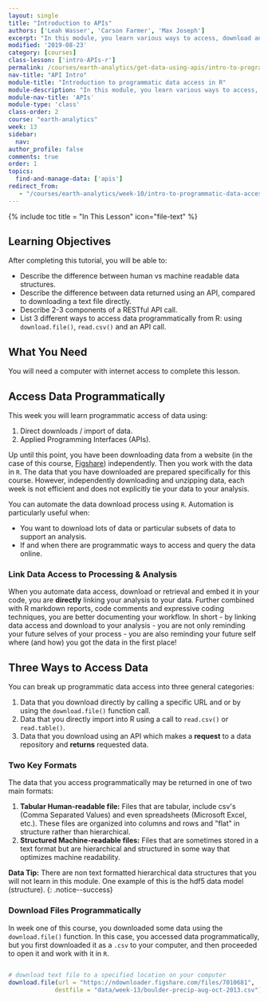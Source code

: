 ```yaml
---
layout: single
title: "Introduction to APIs"
authors: ['Leah Wasser', 'Carson Farmer', 'Max Joseph']
excerpt: "In this module, you learn various ways to access, download and work with data programmatically. These methods include downloading text files directly from a website onto your computer and into R, reading in data stored in text format from a website, into a data.frame in R and finally, accessing subsets of particular data using REST API calls in R."
modified: '2019-08-23'
category: [courses]
class-lesson: ['intro-APIs-r']
permalink: /courses/earth-analytics/get-data-using-apis/intro-to-programmatic-data-access-r/
nav-title: "API Intro"
module-title: "Introduction to programmatic data access in R"
module-description: "In this module, you learn various ways to access, download and work with data programmatically. These methods include downloading text files directly from a website onto your computer and into R, reading in data stored in text format from a website, into a data.frame in R and finally, accessing subsets of particular data using REST API calls in R. "
module-nav-title: 'APIs'
module-type: 'class'
class-order: 2
course: "earth-analytics"
week: 13
sidebar:
  nav:
author_profile: false
comments: true
order: 1
topics:
  find-and-manage-data: ['apis']
redirect_from:
   - "/courses/earth-analytics/week-10/intro-to-programmatic-data-access-r/"
---
```


{% include toc title = "In This Lesson" icon="file-text" %}

<div class='notice--success' markdown="1">

## <i class="fa fa-graduation-cap" aria-hidden="true"></i> Learning Objectives

After completing this tutorial, you will be able to:

* Describe the difference between human vs machine readable data structures.
* Describe the difference between data returned using an API, compared to downloading a text file directly.
* Describe 2-3 components of a RESTful API call.
* List 3 different ways to access data programmatically from R: using `download.file()`, `read.csv()` and an API call.

## <i class="fa fa-check-square-o fa-2" aria-hidden="true"></i> What You Need

You will need a computer with internet access to complete this lesson.

</div>

## Access Data Programmatically

This week you will learn programmatic access of data using:

1. Direct downloads / import of data.
2. Applied Programming Interfaces (APIs).

Up until this point, you have been downloading data from a website (in the case of
this course, <a href="https://figshare.com/authors/_/3386570" target="_blank">Figshare</a>) independently.
Then you work with the data in `R`. The data that you have downloaded
are prepared specifically for this course. However, independently downloading
and unzipping data, each week is not efficient and does not explicitly tie your
data to your analysis.

You can automate the data download process using `R`. Automation is particularly useful
when:

* You want to download lots of data or particular subsets of data to support an analysis.
* If and when there are programmatic ways to access and query the data online.

### Link Data Access to Processing & Analysis
When you automate data access, download or retrieval and embed it in your code,
you are **directly** linking your analysis to your data. Further combined with
R markdown reports, code comments and expressive coding techniques, you are better
documenting your workflow. In short - by linking data access and download to your
analysis - you are not only reminding your future selves of your process - you are
also reminding your future self where (and how) you got the data in the first place!

## Three Ways to Access Data
You can break up programmatic data access into three general categories:

1. Data that you download directly by calling a specific URL and or by using the `download.file()` function call.
1. Data that you directly import into R using a call to `read.csv()` or `read.table()`.
1. Data that you download using an API which makes a **request** to a data repository and **returns** requested data.

### Two Key Formats

The data that you access programmatically may be returned in one of two main formats:

1. **Tabular Human-readable file:** Files that are tabular, include csv's (Comma Separated Values) and even spreadsheets (Microsoft Excel, etc.). These files are organized into columns and rows and "flat" in structure rather than hierarchical.
2. **Structured Machine-readable files:** Files that are sometimes stored in a text format but are hierarchical and structured in some way that optimizes machine readability.


<i class="fa fa-lightbulb-o" aria-hidden="true"></i> **Data Tip:** There are non text formatted hierarchical data structures that you will not learn in this module. One example of this is the hdf5 data model (structure).
{: .notice--success}

### Download Files Programmatically

In week one of this course, you downloaded some data using the `download.file()`
function. In this case, you accessed data programmatically, but you first downloaded
it as a `.csv` to your computer, and then proceeded to open it and work with it in
`R`.


```r

# download text file to a specified location on your computer
download.file(url = "https://ndownloader.figshare.com/files/7010681",
             destfile = "data/week-13/boulder-precip-aug-oct-2013.csv")
```






